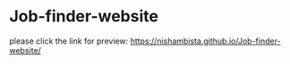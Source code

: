 # Job-finder-website
please click the link for preview: https://nishambista.github.io/Job-finder-website/
